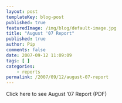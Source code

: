 ```yaml
---
layout: post
templateKey: blog-post
published: true
featuredImage: /img/blog/default-image.jpg
title: "August '07 Report"
published: true
author: Pip
comments: false
date: 2007-09-12 11:09:09
tags: [ ]
categories:
    - reports
permalink: /2007/09/12/august-07-report
---
```

Click here to see August &#8217;07 Report (PDF)